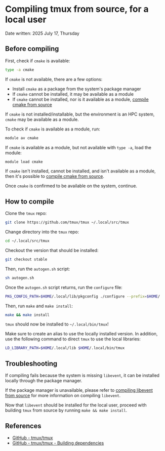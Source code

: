 Compiling tmux from source, for a local user
============================================

Date written: 2025 July 17, Thursday

Before compiling
----------------

First, check if `cmake` is available:

```bash
type -a cmake
```

If `cmake` is not available, there are a few options:
- Install `cmake` as a package from the system's package manager
- If `cmake` cannot be installed, it may be available as a module
- If `cmake` cannot be installed, nor is it available as a module, [compile cmake from source](compile-cmake.md)

If `cmake` is not installed/installable, but the environment is an HPC system, `cmake` may be available as a module.

To check if `cmake` is available as a module, run:

```bash
module av cmake
```

If `cmake` is available as a module, but not available with `type -a`, load the module:

```bash
module load cmake
```

If `cmake` isn't installed, cannot be installed, and isn't available as a module, then it's possible to [compile cmake from source](compile-cmake.md).

Once `cmake` is confirmed to be available on the system, continue.

How to compile
--------------

Clone the `tmux` repo:

```bash
git clone https://github.com/tmux/tmux ~/.local/src/tmux
```

Change directory into the `tmux` repo:

```bash
cd ~/.local/src/tmux
```

Checkout the version that should be installed:

```bash
git checkout stable
```

Then, run the `autogen.sh` script:

```bash
sh autogen.sh
```

Once the `autogen.sh` script returns, run the `configure` file:

```bash
PKG_CONFIG_PATH=$HOME/.local/lib/pkgconfig ./configure --prefix=$HOME/.local
```

Then, run `make` and `make install`:

```bash
make && make install
```

`tmux` should now be installed to `~/.local/bin/tmux`!

Make sure to create an alias to use the locally installed version. In addition, use the following command to direct `tmux` to use the local libraries:

```bash
LD_LIBRARY_PATH=$HOME/.local/lib $HOME/.local/bin/tmux
```

Troubleshooting
---------------

If compiling fails because the system is missing `libevent`, it can be installed locally through the package manager.

If the package manager is unavailable, please refer to [compiling libevent from source](compile-libevent.md) for more information on compiling `libevent`.

Now that `libevent` should be installed for the local user, proceed with building `tmux` from source by running `make && make install`.

References
----------

- [GitHub - tmux/tmux](https://github.com/tmux/tmux?tab=readme-ov-file#from-version-control)
- [GitHub - tmux/tmux - Building dependencies](https://github.com/tmux/tmux/wiki/Installing#building-dependencies)
